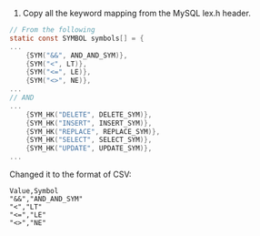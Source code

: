 1. Copy all the keyword mapping from the MySQL lex.h header. 

```c
// From the following
static const SYMBOL symbols[] = {
...
    {SYM("&&", AND_AND_SYM)},
    {SYM("<", LT)},
    {SYM("<=", LE)},
    {SYM("<>", NE)},
...
// AND
...
    {SYM_HK("DELETE", DELETE_SYM)},
    {SYM_HK("INSERT", INSERT_SYM)},
    {SYM_HK("REPLACE", REPLACE_SYM)},
    {SYM_HK("SELECT", SELECT_SYM)},
    {SYM_HK("UPDATE", UPDATE_SYM)},
...
```

Changed it to the format of CSV: 

```csv
Value,Symbol
"&&","AND_AND_SYM"
"<","LT"
"<=","LE"
"<>","NE"
```





